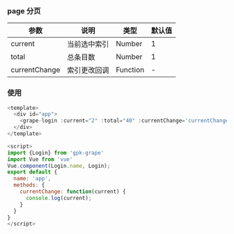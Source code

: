 ### page 分页

| 参数           | 说明           | 类型   | 默认值 |
| ------------- |-------------| ----- | --- |
| current      | 当前选中索引 | Number | 1 |
| total     | 总条目数      | Number | 1 |
| currentChange | 索引更改回调    | Function | - |


### 使用
``` javascript
<template>
  <div id="app">
    <grape-login :current="2" :total="40" :currentChange='currentChange'></grape-login>
  </div>
</template>

<script>
import {Login} from 'gpk-grape'
import Vue from 'vue'
Vue.component(Login.name, Login);
export default {
  name: 'app',
  methods: {
    currentChange: function(current) {
      console.log(current);
    }
  }
}
</script>
```
